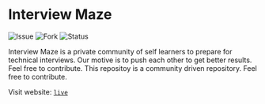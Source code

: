 # Interview Maze

![Issue](https://img.shields.io/github/issues/The-IT-Crew/Interview-Maze)
![Fork](https://img.shields.io/github/forks/The-IT-Crew/Interview-Maze)
![Status](https://img.shields.io/github/stars/The-IT-Crew/Interview-Maze)

Interview Maze is a private community of self learners to prepare for technical interviews. Our motive is to push each other to get better results. Feel free to contribute. This repositoy is a community driven repository. Feel free to contribute.

Visit website: [`live`](https://the-it-crew.github.io/Interview-Maze/)
